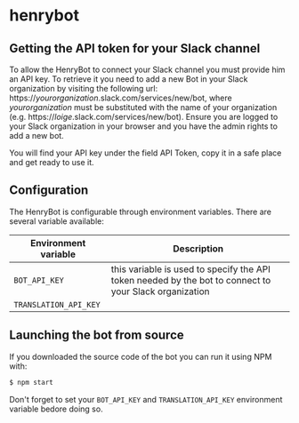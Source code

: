 # henrybot

## Getting the API token for your Slack channel

To allow the HenryBot to connect your Slack channel you must provide him an API key. To retrieve it you need to add a new Bot in your Slack organization by visiting the following url: https://*yourorganization*.slack.com/services/new/bot, where *yourorganization* must be substituted with the name of your organization (e.g. https://*loige*.slack.com/services/new/bot). Ensure you are logged to your Slack organization in your browser and you have the admin rights to add a new bot.

You will find your API key under the field API Token, copy it in a safe place and get ready to use it.

## Configuration

The HenryBot is configurable through environment variables. There are several variable available:

| Environment variable | Description |
|----------------------|-------------|
| `BOT_API_KEY` | this variable is used to specify the API token needed by the bot to connect to your Slack organization |
| `TRANSLATION_API_KEY` | |this variable is used to specify the API key need for the Text Analytics from Microsoft Cognitive API Service|

## Launching the bot from source

If you downloaded the source code of the bot you can run it using NPM with:

```bash
$ npm start
```

Don't forget to set your `BOT_API_KEY` and `TRANSLATION_API_KEY` environment variable bedore doing so.